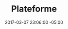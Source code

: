 ---
title: Plateforme
date: 2017-03-07 23:06:00 -05:00
permalink: "/plateforme"
layout: plateforme
---